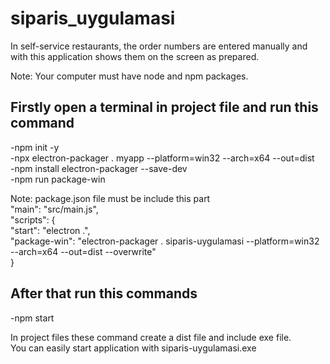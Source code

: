 # siparis_uygulamasi
In self-service restaurants, the order numbers are entered manually and with this application shows them on the screen as prepared.</br>

Note: Your computer must have node and npm packages.</br>
## Firstly open a terminal in project file and run this command
-npm init -y</br>
-npx electron-packager . myapp --platform=win32 --arch=x64 --out=dist</br>
-npm install electron-packager --save-dev</br>
-npm run package-win</br>

Note: package.json file must be include this part</br>
"main": "src/main.js",</br>
"scripts": {</br>
    "start": "electron .",</br>
    "package-win": "electron-packager . siparis-uygulamasi --platform=win32 --arch=x64 --out=dist --overwrite"</br>
}</br>

## After that run this commands

-npm start</br>

In project files these command create a dist file and include exe file. </br>
You can easily start application with siparis-uygulamasi.exe
